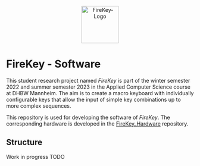 <p align="center">
  <img width="" height="100" src="https://user-images.githubusercontent.com/35914049/210417180-676096d7-a9f0-4359-a83d-85045c853c2d.svg" alt="FireKey-Logo">
</p>

# FireKey - Software
This student research project named *FireKey* is part of the winter semester 2022 and summer semester 2023 in the Applied Computer Science course at DHBW Mannheim. The aim is to create a macro keyboard with individually configurable keys that allow the input of simple key combinations up to more complex sequences.

This repository is used for developing the software of *FireKey*. The corresponding hardware is developed in the [FireKey_Hardware](https://github.com/FrederikWolter/FireKey_Hardware) repository.

## Structure
Work in progress TODO
